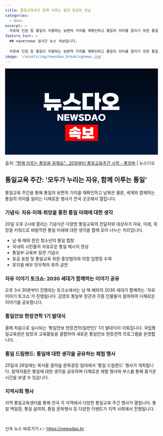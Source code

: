 ```yaml
---
title: 통일교육주간 함께 이루는 꿈과 현실의 만남
categories:
  - News
excerpt: >
  자유와 인권 등 통일이 지향하는 보편적 가치를 재확인하고 통일의 의미를 알리기 위한 통일교육 주간이 운영된다…
feature_text: >
  ## navernews 실시간 뉴스 속보입니다.

  자유와 인권 등 통일이 지향하는 보편적 가치를 재확인하고 통일의 의미를 알리기 위한 통일교육 주간이 운영된다…
image: '/assets/img/newsdao_breakingnews.jpg'
---
```


![뉴스다오 속보](/assets/img/newsdao_breakingnews.jpg)

<p>출처: <a href="https://newsdao.kr/3838" rel="dofollow">“함께 이루는 통일을 꿈꿔요”…20일부터 통일교육주간 시작 - 통일부</a> | 뉴스다오</p>

<h2 data-ke-size="size26">통일교육 주간: '모두가 누리는 자유, 함께 이루는 통일'</h2>
<p data-ke-size="size16">통일교육 주간을 통해 통일의 보편적 가치를 재확인하고 남북은 물론, 세계와 함께하는 통일의 의미를 알리는 다채로운 행사가 전국 곳곳에서 열립니다.</p>

<h3>기념식: 자유·미래·희망을 통한 통일 미래에 대한 생각</h3>
<p data-ke-size="size16">20일 오후 2시에 열리는 기념식은 다양한 통일교육의 전달자와 대상자가 자유, 미래, 희망을 키워드로 바람직한 통일 미래에 대한 생각을 함께 모아 나누는 자리입니다.</p>
<ul>
    <li>남·북·해외 한인 청소년의 통일 합창</li>
    <li>국내외 시민들의 자유로운 통일 메시지 영상</li>
    <li>통일부·교육부 장관 기념사</li>
    <li>유공 표창 및 통일교육 위원 중앙협의회 의장 임명장 수여</li>
    <li>뮤지컬 배우 민우혁의 축하 공연</li>
</ul>

<h3>자유 이야기 토크쇼: 2030 세대가 함께하는 이야기 공유</h3>
<p data-ke-size="size16">오후 3시 30분부터 진행되는 토크쇼에서는 남·북·해외의 2030 세대가 함께하는 '자유 이야기 토크쇼'가 진행됩니다. 김영호 통일부 장관과 각종 인물들이 참여하여 다채로운 이야기를 공유합니다.</p>

<h3>통일안보 현장견학 1기 발대식</h3>
<p data-ke-size="size16">올해 처음으로 실시되는 ‘통일안보 현장견학(일반인)’ 1기 발대식이 이뤄집니다. 국립통일교육원은 탐방과 교육활동을 결합하여 새로운 통일안보 현장견학 프로그램을 운영합니다.</p>

<h3>통일 드림랜드: 통일에 대한 생각을 공유하는 체험 행사</h3>
<p data-ke-size="size16">25일과 26일에는 북서울 꿈의숲 문화광장 일대에서 '통일 드림랜드' 행사가 개최됩니다. 참여자들은 통일에 대한 생각을 공유하며 다채로운 체험 행사와 부스를 통해 즐거운 시간을 보낼 수 있습니다.</p>

<h3>지역사회 행사</h3>
<p data-ke-size="size16">지역 통일교육센터를 통해 전국 각 지역에서 다양한 통일교육 주간 행사가 열립니다. 통일 백일장, 통일 음악회, 통일 문화행사 등 다양한 이벤트가 지역 사회에서 진행됩니다.</p>

<p data-ke-size="size16">&nbsp;</p> 

신속 뉴스 바로가기 👉 <a href="https://newsdao.kr" rel="dofollow">https://newsdao.kr</a>



